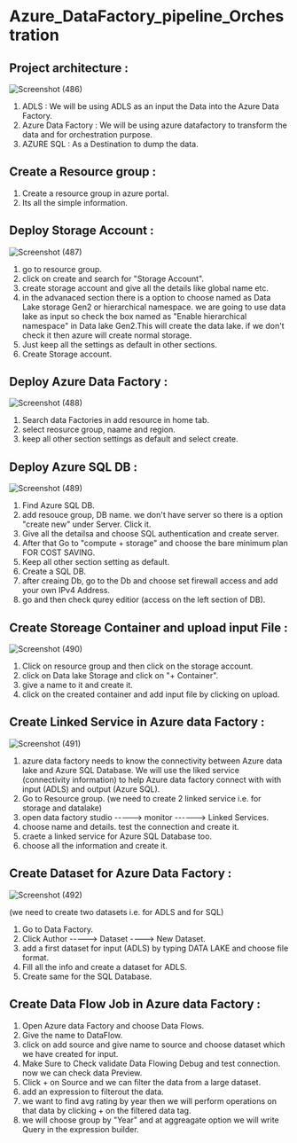 # Azure_DataFactory_pipeline_Orchestration

## Project architecture :

![Screenshot (486)](https://github.com/shekharj21/shekharj21/assets/54074505/a00853b0-135f-4cac-96d5-9f1dc02b64e1)
1. ADLS : We will be using ADLS as an input the Data into the Azure Data Factory.
2. Azure Data Factory : We will be using azure datafactory to transform the data and for orchestration purpose.
3. AZURE SQL : As a Destination to dump the data.

## Create a Resource group :
1. Create a resource group in azure portal.
2. Its all the simple information.

## Deploy Storage Account :


![Screenshot (487)](https://github.com/shekharj21/shekharj21/assets/54074505/3749c371-8bde-44d4-b34f-99273b7c7ab8)


1. go to resource group.
2.  click on create and search for "Storage Account".
3.  create storage account and give all the details like global name etc.
4.  in the advanaced section there is a option to choose named as Data Lake storage Gen2 or hierarchical namespace. we are going to use data lake as input so check the box named as "Enable hierarchical namespace" in Data lake Gen2.This will create the data lake. if we don't check it then azure will create normal storage.
5.  Just keep all the settings as default in other sections.
6.  Create Storage account.
   
## Deploy Azure Data Factory :
![Screenshot (488)](https://github.com/shekharj21/shekharj21/assets/54074505/9f7ae069-9dff-4633-8633-38bddeca7274)

1. Search data Factories in add resource in home tab.
2. select reosurce group, naame and region.
3. keep all other section settings as default and select create.

## Deploy Azure SQL DB :

![Screenshot (489)](https://github.com/shekharj21/shekharj21/assets/54074505/1335e164-d4f5-4b6a-b663-d2d7587c94b2)

1. Find Azure SQL DB.
2. add resouce group, DB name. we don't have server so there is a option "create new" under Server. Click it.
3. Give all the detailsa and choose SQL authentication and create server.
4. After that Go to "compute + storage" and choose the bare minimum plan FOR COST SAVING.
5. Keep all other section setting as default.
6. Create a SQL DB.
7. after creaing Db, go to the Db and choose set firewall access and add your own IPv4 Address.
8. go and then check qurey editior (access on the left section of DB).

## Create Storeage Container and upload input File :
![Screenshot (490)](https://github.com/shekharj21/shekharj21/assets/54074505/32abe05c-1b4e-48eb-b9c6-06cdda32157f)

1. Click on resource group and then click on the storage account.
2. click on Data lake Storage and click on "+ Container".
3. give a name to it and create it.
4. click on the created container and add input file by clicking on upload.

## Create Linked Service in Azure data Factory :
![Screenshot (491)](https://github.com/shekharj21/shekharj21/assets/54074505/c0eef0b5-336b-4db3-a4b1-23811b63e978)

1. azure data factory needs to know the connectivity between Azure data lake and Azure SQL Database. We will use the liked service (connectivity information) to help Azure data factory connect with with input (ADLS) and output (Azure SQL).
2. Go to Resource group. (we need to create 2 linked service i.e. for storage and datalake)
3. open data factory studio -----> monitor ------> Linked Services.
4. choose name and details. test the connection and create it.
5. craete a linked service for Azure SQL Database too.
6. choose all the information and create it.


## Create Dataset for Azure Data Factory :
![Screenshot (492)](https://github.com/shekharj21/shekharj21/assets/54074505/732a01f5-9fa9-4a9b-8f56-19e023e50a9e)

(we need to create two datasets i.e. for ADLS and for SQL)
1. Go to Data Factory.
2. Click Author -----> Dataset ----> New Dataset.
3. add a first dataset for input (ADLS) by typing DATA LAKE and choose file format.
4. Fill all the info and create a dataset for ADLS.
5. Create same for the SQL Database.
   
## Create Data Flow Job in Azure data Factory :
1. Open Azure data Factory and choose Data Flows.
2. Give the name to DataFlow.
3. click on add source and give name to source and choose dataset which we have created for input.
4. Make Sure to Check validate Data Flowing Debug and test connection. now we can check data Preview.
5. Click + on Source and we can filter the data from a large dataset.
6. add an expression to filterout the data.
7. we want to find avg rating by year then we will perform operations on that data by clicking + on the filtered data tag.
8. we will choose group by "Year" and at aggreagate option we will write Query in the expression builder.
